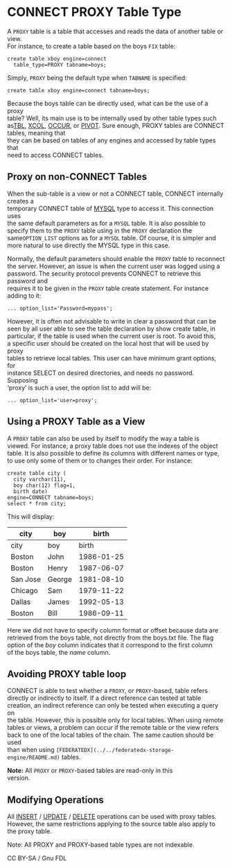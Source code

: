# CONNECT PROXY Table Type

A `PROXY` table is a table that accesses and reads the data of another table or view.\
For instance, to create a table based on the boys `FIX` table:

```
create table xboy engine=connect 
  table_type=PROXY tabname=boys;
```

Simply, `PROXY` being the default type when `TABNAME` is specified:

```
create table xboy engine=connect tabname=boys;
```

Because the boys table can be directly used, what can be the use of a proxy\
table? Well, its main use is to be internally used by other table types such as[TBL](connect-tbl-table-type-table-list.md), [XCOL](connect-xcol-table-type.md), [OCCUR](connect-occur-table-type.md), or [PIVOT](connect-pivot-table-type.md). Sure enough, PROXY tables are CONNECT tables, meaning that\
they can be based on tables of any engines and accessed by table types that\
need to access CONNECT tables.

## Proxy on non-CONNECT Tables

When the sub-table is a view or not a CONNECT table, CONNECT internally creates a\
temporary CONNECT table of [MYSQL](connect-mysql-table-type-accessing-mysqlmariadb-tables.md) type to access it. This connection uses\
the same default parameters as for a `MYSQL` table. It is also possible to\
specify them to the `PROXY` table using in the `PROXY` declaration the same`OPTION_LIST` options as for a `MYSQL` table. Of course, it is simpler and\
more natural to use directly the MYSQL type in this case.

Normally, the default parameters should enable the `PROXY` table to reconnect\
the server. However, an issue is when the current user was logged using a\
password. The security protocol prevents CONNECT to retrieve this password and\
requires it to be given in the `PROXY` table create statement. For instance\
adding to it:

```
... option_list='Password=mypass';
```

However, it is often not advisable to write in clear a password that can be\
seen by all user able to see the table declaration by show create table, in\
particular, if the table is used when the current user is root. To avoid this,\
a specific user should be created on the local host that will be used by proxy\
tables to retrieve local tables. This user can have minimum grant options, for\
instance SELECT on desired directories, and needs no password. Supposing\
‘proxy’ is such a user, the option list to add will be:

```
... option_list='user=proxy';
```

## Using a PROXY Table as a View

A `PROXY` table can also be used by itself to modify the way a table is\
viewed. For instance, a proxy table does not use the indexes of the object\
table. It is also possible to define its columns with different names or type,\
to use only some of them or to changes their order. For instance:

```
create table city (
  city varchar(11),
  boy char(12) flag=1,
  birth date)
engine=CONNECT tabname=boys;
select * from city;
```

This will display:

| city     | boy    | birth      |
| -------- | ------ | ---------- |
| city     | boy    | birth      |
| Boston   | John   | 1986-01-25 |
| Boston   | Henry  | 1987-06-07 |
| San Jose | George | 1981-08-10 |
| Chicago  | Sam    | 1979-11-22 |
| Dallas   | James  | 1992-05-13 |
| Boston   | Bill   | 1986-09-11 |

Here we did not have to specify column format or offset because data are\
retrieved from the boys table, not directly from the boys.txt file. The flag\
option of the _boy_ column indicates that it correspond to the first column\
of the boys table, the _name_ column.

## Avoiding PROXY table loop

CONNECT is able to test whether a `PROXY`, or `PROXY`-based, table refers\
directly or indirectly to itself. If a direct reference can tested at table\
creation, an indirect reference can only be tested when executing a query on\
the table. However, this is possible only for local tables. When using remote\
tables or views, a problem can occur if the remote table or the view refers\
back to one of the local tables of the chain. The same caution should be used\
than when using `[FEDERATEDX](../../federatedx-storage-engine/README.md)` tables.

**Note:** All `PROXY` or `PROXY`-based tables are read-only in this\
version.

## Modifying Operations

All [INSERT](../../../sql-statements/data-manipulation/inserting-loading-data/insert.md) / [UPDATE](../../../sql-statements/data-manipulation/changing-deleting-data/update.md) / [DELETE](../../../sql-statements/data-manipulation/changing-deleting-data/delete.md) operations can be used with proxy tables. However, the same restrictions applying to the source table also apply to the proxy table.

Note: All PROXY and PROXY-based table types are not indexable.

CC BY-SA / Gnu FDL
